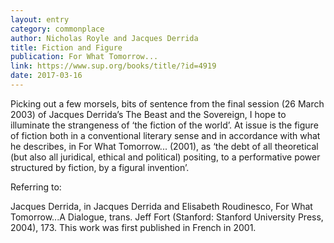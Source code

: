 ```yaml
---
layout: entry
category: commonplace
author: Nicholas Royle and Jacques Derrida
title: Fiction and Figure
publication: For What Tomorrow...
link: https://www.sup.org/books/title/?id=4919
date: 2017-03-16
---
```


Picking out a few morsels, bits of sentence from the final session (26 March 2003) of Jacques Derrida’s The Beast and the Sovereign, I hope to illuminate the strangeness of ‘the fiction of the world’. At issue is the figure of fiction both in a conventional literary sense and in accordance with what he describes, in For What Tomorrow... (2001), as ‘the debt of all theoretical (but also all juridical, ethical and political) positing, to a performative power structured by fiction, by a figural invention’.

Referring to:

Jacques Derrida, in Jacques Derrida and Elisabeth Roudinesco, For What Tomorrow...A Dialogue, trans. Jeff Fort (Stanford: Stanford University Press, 2004), 173. This work was first published in French in 2001.